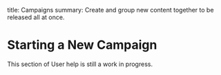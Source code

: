 title: Campaigns
summary: Create and group new content together to be released all at once.

# Starting a New Campaign

<div class="note" markdown="1"> This section of User help is still a work in progress. </div>
